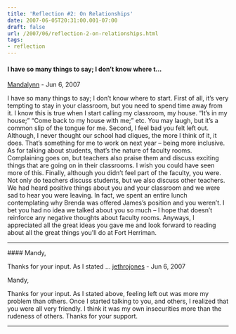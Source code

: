 ```yaml
---
title: 'Reflection #2: On Relationships'
date: 2007-06-05T20:31:00.001-07:00
draft: false
url: /2007/06/reflection-2-on-relationships.html
tags: 
- reflection
---
```


#### I have so many things to say; I don’t know where t...
[Mandalynn](https://www.blogger.com/profile/14077904950172126572 "noreply@blogger.com") - <time datetime="2007-06-09T15:13:00.000-07:00">Jun 6, 2007</time>

I have so many things to say; I don’t know where to start. First of all, it’s very tempting to stay in your classroom, but you need to spend time away from it. I know this is true when I start calling my classroom, my house. “It’s in my house;” “Come back to my house with me;” etc. You may laugh, but it’s a common slip of the tongue for me. Second, I feel bad you felt left out. Although, I never thought our school had cliques, the more I think of it, it does. That’s something for me to work on next year – being more inclusive. As for talking about students, that’s the nature of faculty rooms. Complaining goes on, but teachers also praise them and discuss exciting things that are going on in their classrooms. I wish you could have seen more of this. Finally, although you didn’t feel part of the faculty, you were. Not only do teachers discuss students, but we also discuss other teachers. We had heard positive things about you and your classroom and we were sad to hear you were leaving. In fact, we spent an entire lunch contemplating why Brenda was offered James’s position and you weren’t. I bet you had no idea we talked about you so much – I hope that doesn’t reinforce any negative thoughts about faculty rooms. Anyways, I appreciated all the great ideas you gave me and look forward to reading about all the great things you'll do at Fort Herriman.
<hr />
#### Mandy,  
  
Thanks for your input. As I stated ...
[jethrojones](https://www.blogger.com/profile/14065159896166632977 "noreply@blogger.com") - <time datetime="2007-06-09T20:34:00.000-07:00">Jun 6, 2007</time>

Mandy,  
  
Thanks for your input. As I stated above, feeling left out was more my problem than others. Once I started talking to you, and others, I realized that you were all very friendly. I think it was my own insecurities more than the rudeness of others. Thanks for your support.
<hr />
